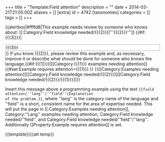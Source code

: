+++
title = "Template:Field attention"
description = ""
date = 2014-03-21T21:05:00Z
aliases = []
[extra]
id = 4742
[taxonomies]
categories = []
tags = []
+++

{{alertbox|#ffffd8|This example needs review by someone who knows about: [[:Category:Field knowledge needed/{{{2}}}|'''{{{2}}}''']] {{#if:{{{3|}}}|

<div class="messagebox-inset" style="border: 1px solid #aaa; background: white; color: black; font-size: 89%; padding: 2px;">{{{3}}}</div><!--  messagebox-usertext is a class I made up; if it becomes real then move the hardwired styling here into a stylesheet.  -->
}}
If you know {{{2}}}, please review this example and, as necessary, improve it or describe what should be done for someone who knows the language.<includeonly>{{#if:{{{1|}}}|[[Category:{{{1}}} examples needing attention]]{{#set:Example requires attention={{{1}}} }} }}[[Category:Examples needing attention]][[Category:Field knowledge needed/{{{2}}}]][[Category:Field knowledge needed/{{{2}}}/{{{1}}}]]</includeonly>}}<noinclude>

Insert this message above a programming example using the text  <code><nowiki>{{field attention|</nowiki>''lang''<nowiki>|</nowiki>''field''<nowiki>|Explanation of the problem.}}</nowiki></code>, where ''lang'' is the category name of the language and ''field'' is a short, consistent name for the area of expertise needed. This will put the page in [[:Category:Examples needing attention]], Category:''Lang'' examples needing attention, Category:Field knowledge needed/''field'', and Category:Field knowledge needed/''field''/''lang''. Additionally [[Property:Example requires attention]] is set.

{{template}}{{att temp}}</noinclude>
